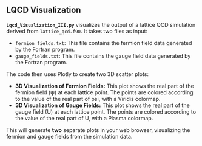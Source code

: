## LQCD Visualization

**`Lqcd_Visualization_III.py`** visualizes the output of a lattice QCD simulation derived from `lattice_qcd.f90`. It takes two files as input:

* `fermion_fields.txt`: This file contains the fermion field data generated by the Fortran program.
* `gauge_fields.txt`: This file contains the gauge field data generated by the Fortran program.

The code then uses Plotly to create two 3D scatter plots:

* **3D Visualization of Fermion Fields:** This plot shows the real part of the fermion field (ψ) at each lattice point. The points are colored according to the value of the real part of psi, with a Viridis colormap.
* **3D Visualization of Gauge Fields:** This plot shows the real part of the gauge field (U) at each lattice point. The points are colored according to the value of the real part of U, with a Plasma colormap.

This will generate **two** separate plots in your web browser, visualizing the fermion and gauge fields from the simulation data.

